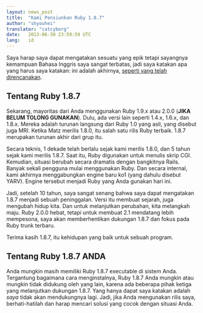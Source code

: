 ```yaml
---
layout: news_post
title:  "Kami Pensiunkan Ruby 1.8.7"
author: "shyouhei"
translator: "catcyborg"
date:   2013-06-30 23:59:59 UTC
lang:   id
---
```


Saya harap saya dapat mengatakan sesuatu yang epik tetapi sayangnya kemampuan Bahasa
Inggris saya sangat terbatas, jadi saya katakan apa yang harus saya katakan:
ini adalah akhirnya, [seperti yang telah direncanakan][1].

[1]: /id/news/2011/10/06/plans-for-1-8-7/

## Tentang Ruby 1.8.7

Sekarang, mayoritas dari Anda menggunakan Ruby 1.9.x atau 2.0.0 (**JIKA BELUM TOLONG GUNAKAN**).
Dulu, ada versi lain seperti 1.4.x, 1.6.x, dan 1.8.x.
Mereka adalah turunan langsung dari Ruby 1.0 yang asli, yang disebut juga MRI.
Ketika Matz merilis 1.8.0, itu salah satu rilis Ruby terbaik. 1.8.7 merupakan
turunan akhir dari grup itu.

Secara teknis, 1 dekade telah berlalu sejak kami merilis 1.8.0, dan 5 tahun
sejak kami merilis 1.8.7. Saat itu, Ruby digunakan untuk menulis skrip CGI.
Kemudian, situasi berubah secara dramatis dengan bangkitnya Rails.
Banyak sekali pengguna mulai menggunakan Ruby. Dan secara internal, kami
akhirnya menggabungkan engine baru ko1 (yang dahulu disebut YARV).
Engine tersebut menjadi Ruby yang Anda gunakan hari ini.

Jadi, setelah 10 tahun, saya sangat senang bahwa saya dapat mengatakan 1.8.7
menjadi sebuah peninggalan. Versi itu membuat sejarah, juga mengubah hidup kita.
Dan untuk melanjutkan perubahan, kita melangkah maju. Ruby 2.0.0 hebat, tetapi
untuk membuat 2.1 mendatang lebih mempesona, saya akan memberhentikan dukungan
1.8.7 dan fokus pada Ruby trunk terbaru.

Terima kasih 1.8.7, itu kehidupan yang baik untuk sebuah program.

## Tentang Ruby 1.8.7 ANDA

Anda mungkin masih memiliki Ruby 1.8.7 executable di sistem Anda. Tergantung bagaimana
cara menginstalnya, Ruby 1.8.7 Anda mungkin atau mungkin tidak didukung oleh yang lain,
karena ada beberapa pihak ketiga yang melanjutkan dukungan 1.8.7. Yang hanya dapat saya
katakan adalah _saya_ tidak akan mendukungnya lagi. Jadi, jika Anda mengunakan rilis saya,
berhati-hatilah dan harap mencari solusi yang cocok dengan situasi Anda.
